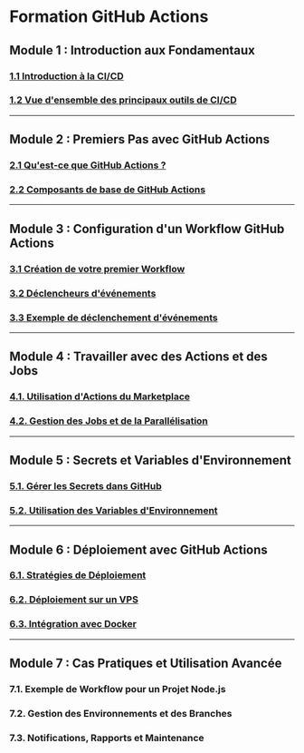 # Formation GitHub Actions 

## Module 1 : Introduction aux Fondamentaux
### [1.1 Introduction à la CI/CD](./module-1-introducion-fondamentaux-ci-cd/1.1-introduction-ci-cd.md)
### [1.2 Vue d'ensemble des principaux outils de CI/CD](./module-1-introducion-fondamentaux-ci-cd/1.2-outils-ci-cd.md)

---

## Module 2 : Premiers Pas avec GitHub Actions
### [2.1 Qu'est-ce que GitHub Actions ?](./module-2-introduction-github-actions/2.1-introduction-github-actions.md)
### [2.2 Composants de base de GitHub Actions](./module-2-introduction-github-actions/2.2-composants-github-actions.md)

---

## Module 3 : Configuration d'un Workflow GitHub Actions
### [3.1 Création de votre premier Workflow](./module-3-configuration-workflows-github-actions/3.1-creation-premier-worflow.md)
### [3.2 Déclencheurs d'événements](./module-3-configuration-workflows-github-actions/3.2-declencheurs-evenements-github-actions.md)
### [3.3 Exemple de déclenchement d'événements](./module-3-configuration-workflows-github-actions/3.3-exemple-declenchement-github-actions.md)

---

## Module 4 : Travailler avec des Actions et des Jobs
### [4.1. Utilisation d'Actions du Marketplace](./module-4-actions-jobs/4.1-utilisation-actions-marketplace-github.md)
### [4.2. Gestion des Jobs et de la Parallélisation](./module-4-actions-jobs/4.2-gestion-parallelisation-jobs-github-actions.md)

---

## Module 5 : Secrets et Variables d'Environnement
### [5.1. Gérer les Secrets dans GitHub](./module-5-secrets-variables-environnement/5.1-gerer-secrets-github.md)
### [5.2. Utilisation des Variables d'Environnement](./module-5-secrets-variables-environnement/5.2-utilisation-variables-environnement-github.md)

---

## Module 6 : Déploiement avec GitHub Actions
### [6.1. Stratégies de Déploiement](./module-6-deploiements-github-actions/6.1-strategies-deploiements.md)
### [6.2. Déploiement sur un VPS](./module-6-deploiements-github-actions/6.2-deploiement-github-actions-vps.md)
### [6.3. Intégration avec Docker](./module-6-deploiements-github-actions/6.3-deploiement-docker-github-actions.md)

---

## Module 7 : Cas Pratiques et Utilisation Avancée
### 7.1. Exemple de Workflow pour un Projet Node.js
### 7.2. Gestion des Environnements et des Branches
### 7.3. Notifications, Rapports et Maintenance
